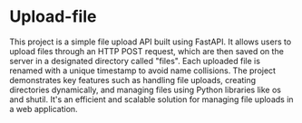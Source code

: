 # Upload-file
This project is a simple file upload API built using FastAPI. It allows users to upload files through an HTTP POST request, which are then saved on the server in a designated directory called "files". Each uploaded file is renamed with a unique timestamp to avoid name collisions. The project demonstrates key features such as handling file uploads, creating directories dynamically, and managing files using Python libraries like os and shutil. It's an efficient and scalable solution for managing file uploads in a web application.
